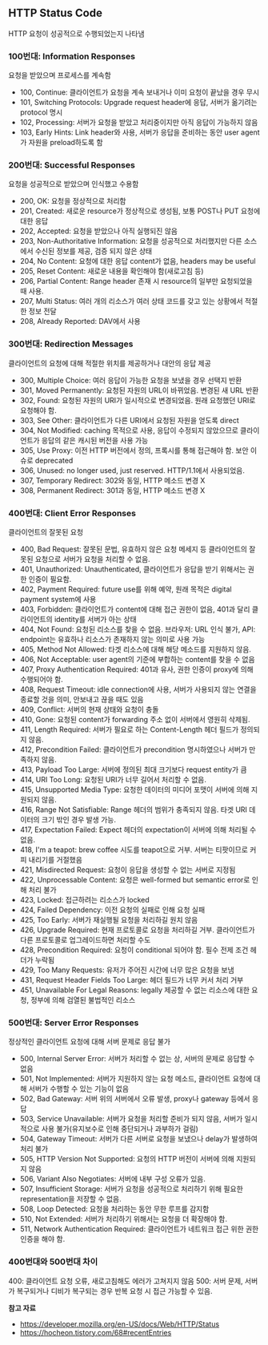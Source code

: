 ## HTTP Status Code
HTTP 요청이 성공적으로 수행되었는지 나타냄

### 100번대: Information Responses
요청을 받았으며 프로세스를 계속함
- 100, Continue: 클라이언트가 요청을 계속 보내거나 이미 요청이 끝났을 경우 무시
- 101, Switching Protocols: Upgrade request header에 응답, 서버가 옮기려는 protocol 명시
- 102, Processing: 서버가 요청을 받았고 처리중이지만 아직 응답이 가능하지 않음
- 103, Early Hints: Link header와 사용, 서버가 응답을 준비하는 동안 user agent가 자원을 preload하도록 함

### 200번대: Successful Responses
요청을 성공적으로 받았으며 인식했고 수용함
- 200, OK: 요청을 정상적으로 처리함
- 201, Created: 새로운 resource가 정상적으로 생성됨, 보통 POST나 PUT 요청에 대한 응답
- 202, Accepted: 요청을 받았으나 아직 실행되진 않음
- 203, Non-Authoritative Information: 요청을 성공적으로 처리했지만 다른 소스에서 수신된 정보를 제공, 검증 되지 않은 상태
- 204, No Content: 요청에 대한 응답 content가 없음, headers may be useful
- 205, Reset Content: 새로운 내용을 확인해야 함(새로고침 등)
- 206, Partial Content: Range header 존재 시 resource의 일부만 요청되었을 때 사용.
- 207, Multi Status: 여러 개의 리소스가 여러 상태 코드를 갖고 있는 상황에서 적절한 정보 전달
- 208, Already Reported: DAV에서 사용

### 300번대: Redirection Messages
클라이언트의 요청에 대해 적절한 위치를 제공하거나 대안의 응답 제공
- 300, Multiple Choice: 여러 응답이 가능한 요청을 보냈을 경우 선택지 반환
- 301, Moved Permanently: 요청된 자원의 URL이 바뀌었음. 변경된 새 URL 반환
- 302, Found: 요청된 자원의 URI가 일시적으로 변경되었음. 원래 요청했던 URI로 요청해야 함.
- 303, See Other: 클라이언트가 다른 URI에서 요청된 자원을 얻도록 direct
- 304, Not Modified: caching 목적으로 사용, 응답이 수정되지 않았으므로 클라이언트가 응답의 같은 캐시된 버전을 사용 가능
- 305, Use Proxy: 이전 HTTP 버전에서 정의, 프록시를 통해 접근해야 함. 보안 이슈로 deprecated
- 306, Unused: no longer used, just reserved. HTTP/1.1에서 사용되었음.
- 307, Temporary Redirect: 302와 동일, HTTP 메소드 변경 X
- 308, Permanent Redirect: 301과 동일, HTTP 메소드 변경 X 

### 400번대: Client Error Responses
클라이언트의 잘못된 요청
- 400, Bad Request: 잘못된 문법, 유효하지 않은 요청 메세지 등 클라이언트의 잘못된 요청으로 서버가 요청을 처리할 수 없음.
- 401, Unauthorized: Unauthenticated, 클라이언트가 응답을 받기 위해서는 권한 인증이 필요함.
- 402, Payment Required: future use를 위해 예약, 원래 목적은 digital payment system에 사용
- 403, Forbidden: 클라이언트가 content에 대해 접근 권한이 없음, 401과 달리 클라이언트의 identity를 서버가 아는 상태
- 404, Not Found: 요청된 리소스를 찾을 수 없음. 브라우저: URL 인식 불가, API: endpoint는 유효하나 리소스가 존재하지 않는 의미로 사용 가능
- 405, Method Not Allowed: 타겟 리소스에 대해 해당 메소드를 지원하지 않음.
- 406, Not Acceptable: user agent의 기준에 부합하는 content를 찾을 수 없음
- 407, Proxy Authentication Required: 401과 유사, 권한 인증이 proxy에 의해 수행되어야 함.
- 408, Request Timeout: idle connection에 사용, 서버가 사용되지 않는 연결을 종료할 것을 의미, 안보내고 끊을 때도 있음
- 409, Conflict: 서버의 현재 상태와 요청이 충돌
- 410, Gone: 요청된 content가 forwarding 주소 없이 서버에서 영원히 삭제됨.
- 411, Length Required: 서버가 필요로 하는 Content-Length 헤더 필드가 정의되지 않음.
- 412, Precondition Failed: 클라이언트가 precondition 명시하였으나 서버가 만족하지 않음.
- 413, Payload Too Large: 서버에 정의된 최대 크기보다 request entity가 큼
- 414, URI Too Long: 요청된 URI가 너무 길어서 처리할 수 없음.
- 415, Unsupported Media Type: 요청한 데이터의 미디어 포맷이 서버에 의해 지원되지 않음.
- 416, Range Not Satisfiable: Range 헤더의 범위가 충족되지 않음. 타겟 URI 데이터의 크기 밖인 경우 발생 가능.
- 417, Expectation Failed: Expect 헤더의 expectation이 서버에 의해 처리될 수 없음.
- 418, I'm a teapot: brew coffee 시도를 teapot으로 거부. 서버는 티팟이므로 커피 내리기를 거절했음
- 421, Misdirected Request: 요청이 응답을 생성할 수 없는 서버로 지정됨
- 422, Unprocessable Content: 요청은 well-formed but semantic error로 인해 처리 불가
- 423, Locked: 접근하려는 리소스가 locked
- 424, Failed Dependency: 이전 요청의 실패로 인해 요청 실패
- 425, Too Early: 서버가 재실행될 요청을 처리하길 원치 않음
- 426, Upgrade Required: 현재 프로토콜로 요청을 처리하길 거부. 클라이언트가 다른 프로토콜로 업그레이드하면 처리할 수도
- 428, Precondition Required: 요청이 conditional 되어야 함. 필수 전제 조건 헤더가 누락됨
- 429, Too Many Requests: 유저가 주어진 시간에 너무 많은 요청을 보냄
- 431, Request Header Fields Too Large: 헤더 필드가 너무 커서 처리 거부
- 451, Unavailable For Legal Reasons: legally 제공할 수 없는 리소스에 대한 요청, 정부에 의해 검열된 불법적인 리소스

### 500번대: Server Error Responses
정상적인 클라이언트 요청에 대해 서버 문제로 응답 불가
- 500, Internal Server Error: 서버가 처리할 수 없는 상, 서버의 문제로 응답할 수 없음
- 501, Not Implemented: 서버가 지원하지 않는 요청 메소드, 클라이언트 요청에 대해 서버가 수행할 수 있는 기능이 없음
- 502, Bad Gateway: 서버 위의 서버에서 오류 발생, proxy나 gateway 등에서 응답
- 503, Service Unavailable: 서버가 요청을 처리할 준비가 되지 않음, 서버가 일시적으로 사용 불가(유지보수로 인해 중단되거나 과부하가 걸림)
- 504, Gateway Timeout: 서버가 다른 서버로 요청을 보냈으나 delay가 발생하여 처리 불가
- 505, HTTP Version Not Supported: 요청의 HTTP 버전이 서버에 의해 지원되지 않음
- 506, Variant Also Negotiates: 서버에 내부 구성 오류가 있음.
- 507, Insufficient Storage: 서버가 요청을 성공적으로 처리하기 위해 필요한 representation을 저장할 수 없음.
- 508, Loop Detected: 요청을 처리하는 동안 무한 루프를 감지함
- 510, Not Extended: 서버가 처리하기 위해서는 요청을 더 확장해야 함.
- 511, Network Authentication Required: 클라이언트가 네트워크 접근 위한 권한 인증을 해야 함.

### 400번대와 500번대 차이
400: 클라이언트 요청 오류, 새로고침해도 에러가 고쳐지지 않음
500: 서버 문제, 서버가 복구되거나 디비가 복구되는 경우 반복 요청 시 접근 가능할 수 있음.


**참고 자료**
- https://developer.mozilla.org/en-US/docs/Web/HTTP/Status
- https://hocheon.tistory.com/68#recentEntries
